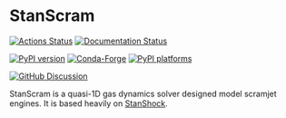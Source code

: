 # StanScram

[![Actions Status][actions-badge]][actions-link]
[![Documentation Status][rtd-badge]][rtd-link]

[![PyPI version][pypi-version]][pypi-link]
[![Conda-Forge][conda-badge]][conda-link]
[![PyPI platforms][pypi-platforms]][pypi-link]

[![GitHub Discussion][github-discussions-badge]][github-discussions-link]

<!-- SPHINX-START -->

<!-- prettier-ignore-start -->
[actions-badge]:            https://github.com/IhmeGroup/StanScram/workflows/CI/badge.svg
[actions-link]:             https://github.com/IhmeGroup/StanScram/actions
[conda-badge]:              https://img.shields.io/conda/vn/conda-forge/StanScram
[conda-link]:               https://github.com/conda-forge/StanScram-feedstock
[github-discussions-badge]: https://img.shields.io/static/v1?label=Discussions&message=Ask&color=blue&logo=github
[github-discussions-link]:  https://github.com/IhmeGroup/StanScram/discussions
[pypi-link]:                https://pypi.org/project/StanScram/
[pypi-platforms]:           https://img.shields.io/pypi/pyversions/StanScram
[pypi-version]:             https://img.shields.io/pypi/v/StanScram
[rtd-badge]:                https://readthedocs.org/projects/StanScram/badge/?version=latest
[rtd-link]:                 https://StanScram.readthedocs.io/en/latest/?badge=latest

<!-- prettier-ignore-end -->

StanScram is a quasi-1D gas dynamics solver designed model scramjet engines. It
is based heavily on [StanShock](https://github.com/IhmeGroup/StanShock).
